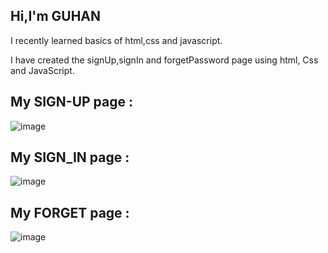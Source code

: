 ## Hi,I'm GUHAN
  I recently learned basics of html,css and javascript.
  
  I have created the signUp,signIn and forgetPassword page using html, Css and JavaScript.
  
## My SIGN-UP page :

![image](https://github.com/Guhan11/SignUp-page/assets/113593113/ba57aecd-bda8-46d3-a819-cfe50f5c3a29)

## My SIGN_IN page :
![image](https://github.com/Guhan11/SignUp-page/assets/113593113/a609134f-4754-4e74-841b-3cccd03051da)

## My FORGET page : 
![image](https://github.com/Guhan11/SignUp-page/assets/113593113/a2d10bfb-59c7-45d3-98c8-06f2360f960d)



